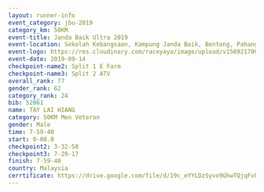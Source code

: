 ```yaml
---
layout: runner-info 
event_category: jbu-2019 
category_km: 50KM 
event-title: Janda Baik Ultra 2019
event-location: Sekolah Kebangsaan, Kampung Janda Baik, Bentong, Pahang, Malaysia 
event-logo: https://res.cloudinary.com/raceyaya/image/upload/v1569217009/logo/janda-baik_vch1pc.jpg 
event-date: 2019-09-14 
checkpoint-name2: Split 1 E Farm 
checkpoint-name3: Split 2 ATV 
overall_rank: 77
gender_rank: 62
category_rank: 24
bib: 52061
name: TAY LAI HIANG
category: 50KM Men Veteran
gender: Male
time: 7-59-40
start: 0-00.0
checkpoint2: 3-32-58
checkpoint3: 7-29-17
finish: 7-59-40
country: Malaysia
cerrtificate: https://drive.google.com/file/d/19c_eYYLDzSyvo9GhwTQjqFvFpMwdMMat/view?usp=sharing
---
```

